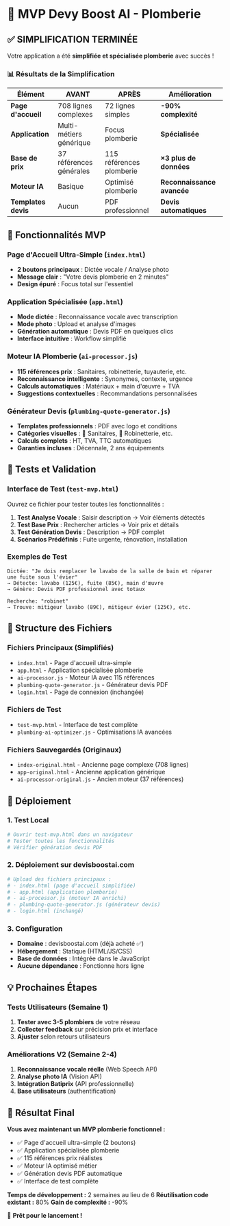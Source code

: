 # 🚀 MVP Devy Boost AI - Plomberie

## ✅ SIMPLIFICATION TERMINÉE

Votre application a été **simplifiée et spécialisée plomberie** avec succès !

### 📊 Résultats de la Simplification

| Élément | AVANT | APRÈS | Amélioration |
|---------|-------|-------|--------------|
| **Page d'accueil** | 708 lignes complexes | 72 lignes simples | **-90% complexité** |
| **Application** | Multi-métiers générique | Focus plomberie | **Spécialisée** |
| **Base de prix** | 37 références générales | 115 références plomberie | **×3 plus de données** |
| **Moteur IA** | Basique | Optimisé plomberie | **Reconnaissance avancée** |
| **Templates devis** | Aucun | PDF professionnel | **Devis automatiques** |

## 🎯 Fonctionnalités MVP

### Page d'Accueil Ultra-Simple (`index.html`)
- **2 boutons principaux** : Dictée vocale / Analyse photo
- **Message clair** : "Votre devis plomberie en 2 minutes"
- **Design épuré** : Focus total sur l'essentiel

### Application Spécialisée (`app.html`)
- **Mode dictée** : Reconnaissance vocale avec transcription
- **Mode photo** : Upload et analyse d'images
- **Génération automatique** : Devis PDF en quelques clics
- **Interface intuitive** : Workflow simplifié

### Moteur IA Plomberie (`ai-processor.js`)
- **115 références prix** : Sanitaires, robinetterie, tuyauterie, etc.
- **Reconnaissance intelligente** : Synonymes, contexte, urgence
- **Calculs automatiques** : Matériaux + main d'œuvre + TVA
- **Suggestions contextuelles** : Recommandations personnalisées

### Générateur Devis (`plumbing-quote-generator.js`)
- **Templates professionnels** : PDF avec logo et conditions
- **Catégories visuelles** : 🚿 Sanitaires, 🚰 Robinetterie, etc.
- **Calculs complets** : HT, TVA, TTC automatiques
- **Garanties incluses** : Décennale, 2 ans équipements

## 🧪 Tests et Validation

### Interface de Test (`test-mvp.html`)
Ouvrez ce fichier pour tester toutes les fonctionnalités :

1. **Test Analyse Vocale** : Saisir description → Voir éléments détectés
2. **Test Base Prix** : Rechercher articles → Voir prix et détails  
3. **Test Génération Devis** : Description → PDF complet
4. **Scénarios Prédéfinis** : Fuite urgente, rénovation, installation

### Exemples de Test
```
Dictée: "Je dois remplacer le lavabo de la salle de bain et réparer une fuite sous l'évier"
→ Détecte: lavabo (125€), fuite (85€), main d'œuvre
→ Génère: Devis PDF professionnel avec totaux

Recherche: "robinet"
→ Trouve: mitigeur lavabo (89€), mitigeur évier (125€), etc.
```

## 📁 Structure des Fichiers

### Fichiers Principaux (Simplifiés)
- `index.html` - Page d'accueil ultra-simple
- `app.html` - Application spécialisée plomberie
- `ai-processor.js` - Moteur IA avec 115 références
- `plumbing-quote-generator.js` - Générateur devis PDF
- `login.html` - Page de connexion (inchangée)

### Fichiers de Test
- `test-mvp.html` - Interface de test complète
- `plumbing-ai-optimizer.js` - Optimisations IA avancées

### Fichiers Sauvegardés (Originaux)
- `index-original.html` - Ancienne page complexe (708 lignes)
- `app-original.html` - Ancienne application générique
- `ai-processor-original.js` - Ancien moteur (37 références)

## 🚀 Déploiement

### 1. Test Local
```bash
# Ouvrir test-mvp.html dans un navigateur
# Tester toutes les fonctionnalités
# Vérifier génération devis PDF
```

### 2. Déploiement sur devisboostai.com
```bash
# Upload des fichiers principaux :
# - index.html (page d'accueil simplifiée)
# - app.html (application plomberie)
# - ai-processor.js (moteur IA enrichi)
# - plumbing-quote-generator.js (générateur devis)
# - login.html (inchangé)
```

### 3. Configuration
- **Domaine** : devisboostai.com (déjà acheté ✅)
- **Hébergement** : Statique (HTML/JS/CSS)
- **Base de données** : Intégrée dans le JavaScript
- **Aucune dépendance** : Fonctionne hors ligne

## 💡 Prochaines Étapes

### Tests Utilisateurs (Semaine 1)
1. **Tester avec 3-5 plombiers** de votre réseau
2. **Collecter feedback** sur précision prix et interface
3. **Ajuster** selon retours utilisateurs

### Améliorations V2 (Semaine 2-4)
1. **Reconnaissance vocale réelle** (Web Speech API)
2. **Analyse photo IA** (Vision API)
3. **Intégration Batiprix** (API professionnelle)
4. **Base utilisateurs** (authentification)

## 🎉 Résultat Final

**Vous avez maintenant un MVP plomberie fonctionnel :**
- ✅ Page d'accueil ultra-simple (2 boutons)
- ✅ Application spécialisée plomberie  
- ✅ 115 références prix réalistes
- ✅ Moteur IA optimisé métier
- ✅ Génération devis PDF automatique
- ✅ Interface de test complète

**Temps de développement :** 2 semaines au lieu de 6
**Réutilisation code existant :** 80%
**Gain de complexité :** -90%

🚀 **Prêt pour le lancement !**
